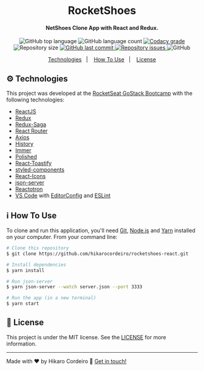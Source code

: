 <h1 align="center">
    RocketShoes
</h1>

<h4 align="center">
  NetShoes Clone App with React and Redux.
</h4>
<p align="center">
  <img alt="GitHub top language" src="https://img.shields.io/github/languages/top/hikarocordeiro/rocketshoes-react.svg">

  <img alt="GitHub language count" src="https://img.shields.io/github/languages/count/hikarocordeiro/rocketshoes-react.svg">

  <a href="https://www.codacy.com/manual/hikarocordeiro/rocketshoes-react?utm_source=github.com&utm_medium=referral&utm_content=hikarocordeiro/rocketshoes-react&utm_campaign=Badge_Grade_Dashboard">
    <img alt="Codacy grade" src="https://img.shields.io/codacy/grade/c061aea991684fa1888ea72c63d1a766.svg">
  </a>

  <img alt="Repository size" src="https://img.shields.io/github/repo-size/hikarocordeiro/rocketshoes-react">
  <a href="https://github.com/hikarocordeiro/rocketshoes-react/commits/master">
    <img alt="GitHub last commit" src="https://img.shields.io/github/last-commit/hikarocordeiro/rocketshoes-react.svg">
  </a>

  <a href="https://github.com/hikarocordeiro/rocketshoes-react/issues">
    <img alt="Repository issues" src="https://img.shields.io/github/issues/hikarocordeiro/rocketshoes-react.svg">
  </a>

  <img alt="GitHub" src="https://img.shields.io/github/license/hikarocordeiro/rocketshoes-react.svg">
</p>

<p align="center">
  <a href="#gear-technologies">Technologies</a>&nbsp;&nbsp;&nbsp;|&nbsp;&nbsp;&nbsp;
  <a href="#information_source-how-to-use">How To Use</a>&nbsp;&nbsp;&nbsp;|&nbsp;&nbsp;&nbsp;
  <a href="#memo-license">License</a>
</p>

## :gear: Technologies

This project was developed at the [RocketSeat GoStack Bootcamp](https://rocketseat.com.br/bootcamp) with the following technologies:

-  [ReactJS](https://reactjs.org/)
-  [Redux](https://redux.js.org/)
-  [Redux-Saga](https://redux-saga.js.org/)
-  [React Router](https://github.com/ReactTraining/react-router)
-  [Axios](https://github.com/axios/axios)
-  [History](https://www.npmjs.com/package/history)
-  [Immer](https://github.com/immerjs/immer)
-  [Polished](https://polished.js.org/)
-  [React-Toastify](https://fkhadra.github.io/react-toastify/)
-  [styled-components](https://www.styled-components.com/)
-  [React-Icons](https://react-icons.netlify.com/)
-  [json-server](https://github.com/typicode/json-server)
-  [Reactotron](https://infinite.red/reactotron)
-  [VS Code][vc] with [EditorConfig][vceditconfig] and [ESLint][vceslint]

## :information_source: How To Use

To clone and run this application, you'll need [Git](https://git-scm.com), [Node.js][nodejs] and [Yarn][yarn] installed on your computer. From your command line:

```bash
# Clone this repository
$ git clone https://github.com/hikarocordeiro/rocketshoes-react.git

# Install dependencies
$ yarn install

# Run json-server
$ yarn json-server --watch server.json --port 3333

# Run the app (in a new terminal)
$ yarn start
```

## :memo: License
This project is under the MIT license. See the [LICENSE](https://github.com/hikarocordeiro/rocketshoes-react/blob/master/LICENSE) for more information.

---

Made with ♥ by Hikaro Cordeiro :wave: [Get in touch!](https://www.linkedin.com/in/hikaro-cordeiro/)

[nodejs]: https://nodejs.org/
[yarn]: https://yarnpkg.com/
[vc]: https://code.visualstudio.com/
[vceditconfig]: https://marketplace.visualstudio.com/items?itemName=EditorConfig.EditorConfig
[vceslint]: https://marketplace.visualstudio.com/items?itemName=dbaeumer.vscode-eslint
